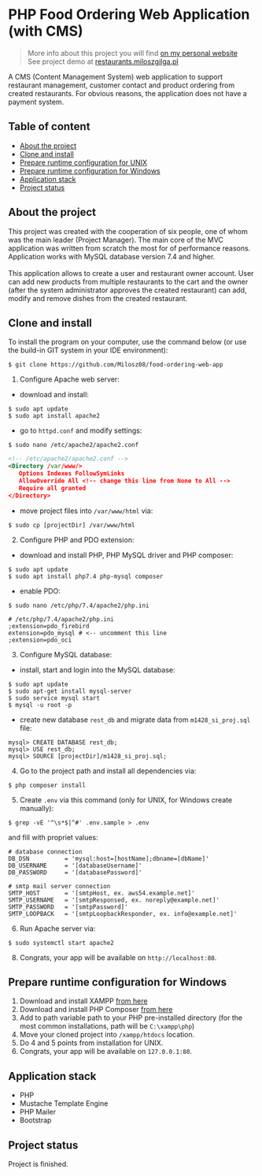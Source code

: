 # PHP Food Ordering Web Application (with CMS)

> More info about this project you will find [on my personal website](https://miloszgilga.pl/project/food-ordering-web-app)
> <br>
> See project demo at [restaurants.miloszgilga.pl](https://restaurants.miloszgilga.pl)

A CMS (Content Management System) web application to support restaurant management, customer contact and product ordering from created restaurants. For obvious reasons, the application does not have a payment system.

## Table of content
* [About the project](#about-the-project)
* [Clone and install](#clone-and-install)
* [Prepare runtime configuration for UNIX](#prepare-runtime-configuration-for-unix)
* [Prepare runtime configuration for Windows](#prepare-runtime-configuration-for-windows)
* [Application stack](#application-stack)
* [Project status](#project-status)

<a name="about-the-project"></a>
## About the project
This project was created with the cooperation of six people, one of whom was the main leader (Project Manager). The main core of the MVC application was written from scratch the most for of performance reasons. Application works with MySQL database version 7.4 and higher.<br><br>
This application allows to create a user and restaurant owner account. User can add new products from multiple restaurants to the cart and the owner (after the system administrator approves the created restaurant) can add, modify and remove dishes from the created restaurant.

<a name="clone-and-install"></a>
## Clone and install

To install the program on your computer, use the command below (or use the build-in GIT system in your IDE environment):
```
$ git clone https://github.com/Milosz08/food-ordering-web-app
```

<a name="prepare-runtime-configuration-for-unix"></a>
1. Configure Apache web server:
* download and install:
```
$ sudo apt update
$ sudo apt install apache2
```
* go to `httpd.conf` and modify settings:
```
$ sudo nano /etc/apache2/apache2.conf
```
```xml
<!-- /etc/apache2/apache2.conf -->
<Directory /var/www/>
   Options Indexes FollowSymLinks
   AllowOverride All <!-- change this line from None to All -->
   Require all granted
</Directory>
```
* move project files into `/var/www/html` via:
```
$ sudo cp [projectDir] /var/www/html
```
2. Configure PHP and PDO extension:
* download and install PHP, PHP MySQL driver and PHP composer:
```
$ sudo apt update
$ sudo apt install php7.4 php-mysql composer
```
* enable PDO:
```
$ sudo nano /etc/php/7.4/apache2/php.ini
```
```properties
# /etc/php/7.4/apache2/php.ini
;extension=pdo_firebird
extension=pdo_mysql # <-- uncomment this line
;extension=pdo_oci
```
3. Configure MySQL database:
* install, start and login into the MySQL database:
```
$ sudo apt update
$ sudo apt-get install mysql-server
$ sudo service mysql start
$ mysql -u root -p
```
* create new database `rest_db` and migrate data from `m1428_si_proj.sql` file:
```
mysql> CREATE DATABASE rest_db;
mysql> USE rest_db;
mysql> SOURCE [projectDir]/m1428_si_proj.sql;
```
4. Go to the project path and install all dependencies via:
```
$ php composer install
```
5. Create `.env` via this command (only for UNIX, for Windows create manually):
```
$ grep -vE '^\s*$|^#' .env.sample > .env
```
and fill with propriet values:
```properties
# database connection
DB_DSN          = 'mysql:host=[hostName];dbname=[dbName]'
DB_USERNAME     = '[databaseUsername]'
DB_PASSWORD     = '[databasePassword]'

# smtp mail server connection
SMTP_HOST       = '[smtpHost, ex. aws54.example.net]'
SMTP_USERNAME   = '[smtpResponsed, ex. noreply@example.net]'
SMTP_PASSWORD   = '[smtpPassword]'
SMTP_LOOPBACK   = '[smtpLoopbackResponder, ex. info@example.net]'
```
6. Run Apache server via:
```
$ sudo systemctl start apache2
```
8. Congrats, your app will be available on `http://localhost:80`.

<a name="prepare-runtime-configuration-for-windows"></a>
## Prepare runtime configuration for Windows
1. Download and install XAMPP [from here](https://www.apachefriends.org/)
2. Download and install PHP Composer [from here](https://getcomposer.org/Composer-Setup.exe)
3. Add to path variable path to your PHP pre-installed directory (for the most common installations, path will be `C:\xampp\php`)
4. Move your cloned project into `/xampp/htdocs` location.
5. Do 4 and 5 points from installation for UNIX.
6. Congrats, your app will be available on `127.0.0.1:80`.

<a name="application-stack"></a>
## Application stack
* PHP
* Mustache Template Engine
* PHP Mailer
* Bootstrap

<a name="project-status"></a>
## Project status
Project is finished.
